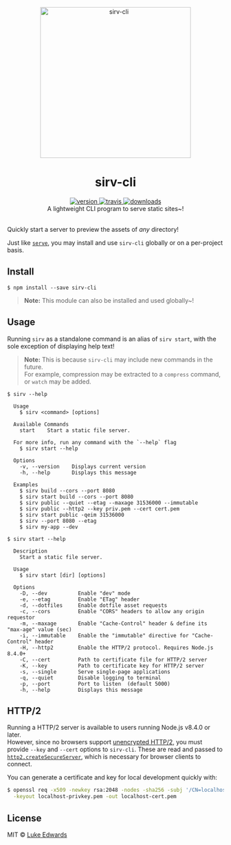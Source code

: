 <div align="center">
  <img src="https://github.com/lukeed/sirv/raw/master/sirv-cli.png" alt="sirv-cli" width="350" />
</div>

<h1 align="center">sirv-cli</h1>

<div align="center">
  <a href="https://npmjs.org/package/sirv-cli">
    <img src="https://img.shields.io/npm/v/sirv-cli.svg" alt="version" />
  </a>
  <a href="https://travis-ci.org/lukeed/sirv">
    <img src="https://img.shields.io/travis/lukeed/sirv.svg" alt="travis" />
  </a>
  <a href="https://npmjs.org/package/sirv-cli">
    <img src="https://img.shields.io/npm/dm/sirv-cli.svg" alt="downloads" />
  </a>
</div>

<div align="center">A lightweight CLI program to serve static sites~!</div>

<br />

Quickly start a server to preview the assets of _any_ directory!

Just like [`serve`](https://github.com/zeit/serve), you may install and use `sirv-cli` globally or on a per-project basis.


## Install

```
$ npm install --save sirv-cli
```

> **Note:** This module can also be installed and used globally~!

## Usage

Running `sirv` as a standalone command is an alias of `sirv start`, with the sole exception of displaying help text!

> **Note:** This is because `sirv-cli` may include new commands in the future. <br>For example, compression may be extracted to a `compress` command, or `watch` may be added.

```
$ sirv --help

  Usage
    $ sirv <command> [options]

  Available Commands
    start    Start a static file server.

  For more info, run any command with the `--help` flag
    $ sirv start --help

  Options
    -v, --version    Displays current version
    -h, --help       Displays this message

  Examples
    $ sirv build --cors --port 8080
    $ sirv start build --cors --port 8080
    $ sirv public --quiet --etag --maxage 31536000 --immutable
    $ sirv public --http2 --key priv.pem --cert cert.pem
    $ sirv start public -qeim 31536000
    $ sirv --port 8080 --etag
    $ sirv my-app --dev
```

```
$ sirv start --help

  Description
    Start a static file server.

  Usage
    $ sirv start [dir] [options]

  Options
    -D, --dev          Enable "dev" mode
    -e, --etag         Enable "ETag" header
    -d, --dotfiles     Enable dotfile asset requests
    -c, --cors         Enable "CORS" headers to allow any origin requestor
    -m, --maxage       Enable "Cache-Control" header & define its "max-age" value (sec)
    -i, --immutable    Enable the "immutable" directive for "Cache-Control" header
    -H, --http2        Enable the HTTP/2 protocol. Requires Node.js 8.4.0+
    -C, --cert         Path to certificate file for HTTP/2 server
    -K, --key          Path to certificate key for HTTP/2 server
    -s, --single       Serve single-page applications
    -q, --quiet        Disable logging to terminal
    -p, --port         Port to listen  (default 5000)
    -h, --help         Displays this message
```

## HTTP/2

Running a HTTP/2 server is available to users running Node.js v8.4.0 or later.<br>
However, since no browsers support [unencrypted HTTP/2](https://http2.github.io/faq/#does-http2-require-encryption), you must provide `--key` and `--cert` options to `sirv-cli`. These are read and passed to [`http2.createSecureServer`](https://nodejs.org/api/http2.html#http2_http2_createsecureserver_options_onrequesthandler), which is necessary for browser clients to connect.

You can generate a certificate and key for local development quickly with:

```sh
$ openssl req -x509 -newkey rsa:2048 -nodes -sha256 -subj '/CN=localhost' \
  -keyout localhost-privkey.pem -out localhost-cert.pem
```


## License

MIT © [Luke Edwards](https://lukeed.com)
